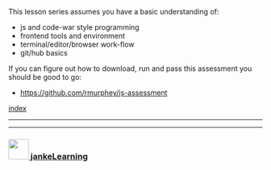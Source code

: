 This lesson series assumes you have a basic understanding of:
* js and code-war style programming
* frontend tools and environment
* terminal/editor/browser work-flow
* git/hub basics

If you can figure out how to download, run and pass this assessment you should be good to go:
* https://github.com/rmurphey/js-assessment


     




[index](./readme.md)


---
---
### [<img src="https://github.com/jankeLearning/diagrams/blob/master/JL_clean.png" width="40" height="40" target="_blank" />  jankeLearning](https://github.com/jankeLearning)